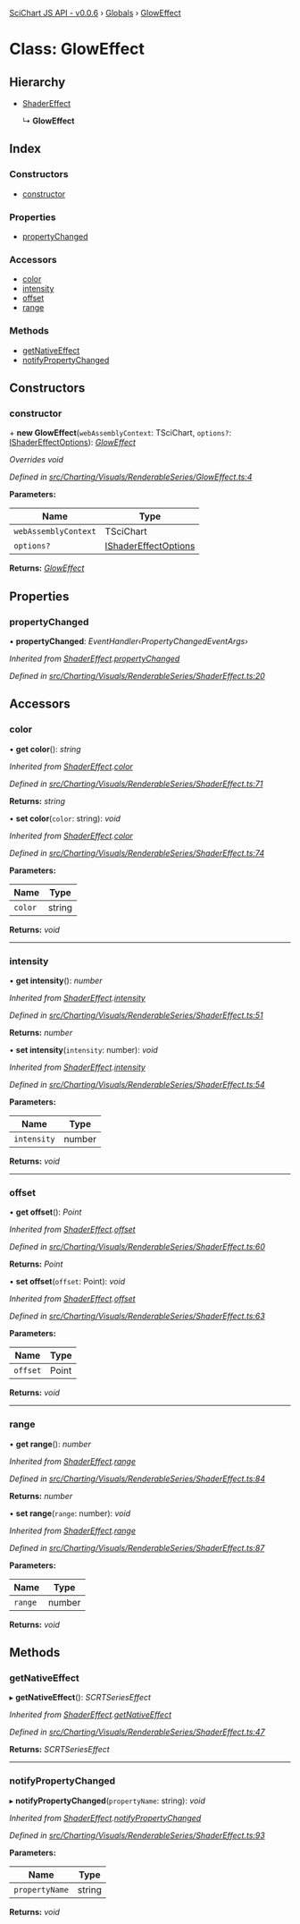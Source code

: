 [SciChart JS API - v0.0.6](../README.md) › [Globals](../globals.md) › [GlowEffect](gloweffect.md)

# Class: GlowEffect

## Hierarchy

* [ShaderEffect](shadereffect.md)

  ↳ **GlowEffect**

## Index

### Constructors

* [constructor](gloweffect.md#constructor)

### Properties

* [propertyChanged](gloweffect.md#propertychanged)

### Accessors

* [color](gloweffect.md#color)
* [intensity](gloweffect.md#intensity)
* [offset](gloweffect.md#offset)
* [range](gloweffect.md#range)

### Methods

* [getNativeEffect](gloweffect.md#getnativeeffect)
* [notifyPropertyChanged](gloweffect.md#notifypropertychanged)

## Constructors

###  constructor

\+ **new GlowEffect**(`webAssemblyContext`: TSciChart, `options?`: [IShaderEffectOptions](../interfaces/ishadereffectoptions.md)): *[GlowEffect](gloweffect.md)*

*Overrides void*

*Defined in [src/Charting/Visuals/RenderableSeries/GlowEffect.ts:4](https://github.com/ABTSoftware/SciChart.Dev/blob/34ff3115c2/Web/src/SciChart/src/Charting/Visuals/RenderableSeries/GlowEffect.ts#L4)*

**Parameters:**

Name | Type |
------ | ------ |
`webAssemblyContext` | TSciChart |
`options?` | [IShaderEffectOptions](../interfaces/ishadereffectoptions.md) |

**Returns:** *[GlowEffect](gloweffect.md)*

## Properties

###  propertyChanged

• **propertyChanged**: *EventHandler‹PropertyChangedEventArgs›*

*Inherited from [ShaderEffect](shadereffect.md).[propertyChanged](shadereffect.md#propertychanged)*

*Defined in [src/Charting/Visuals/RenderableSeries/ShaderEffect.ts:20](https://github.com/ABTSoftware/SciChart.Dev/blob/34ff3115c2/Web/src/SciChart/src/Charting/Visuals/RenderableSeries/ShaderEffect.ts#L20)*

## Accessors

###  color

• **get color**(): *string*

*Inherited from [ShaderEffect](shadereffect.md).[color](shadereffect.md#color)*

*Defined in [src/Charting/Visuals/RenderableSeries/ShaderEffect.ts:71](https://github.com/ABTSoftware/SciChart.Dev/blob/34ff3115c2/Web/src/SciChart/src/Charting/Visuals/RenderableSeries/ShaderEffect.ts#L71)*

**Returns:** *string*

• **set color**(`color`: string): *void*

*Inherited from [ShaderEffect](shadereffect.md).[color](shadereffect.md#color)*

*Defined in [src/Charting/Visuals/RenderableSeries/ShaderEffect.ts:74](https://github.com/ABTSoftware/SciChart.Dev/blob/34ff3115c2/Web/src/SciChart/src/Charting/Visuals/RenderableSeries/ShaderEffect.ts#L74)*

**Parameters:**

Name | Type |
------ | ------ |
`color` | string |

**Returns:** *void*

___

###  intensity

• **get intensity**(): *number*

*Inherited from [ShaderEffect](shadereffect.md).[intensity](shadereffect.md#intensity)*

*Defined in [src/Charting/Visuals/RenderableSeries/ShaderEffect.ts:51](https://github.com/ABTSoftware/SciChart.Dev/blob/34ff3115c2/Web/src/SciChart/src/Charting/Visuals/RenderableSeries/ShaderEffect.ts#L51)*

**Returns:** *number*

• **set intensity**(`intensity`: number): *void*

*Inherited from [ShaderEffect](shadereffect.md).[intensity](shadereffect.md#intensity)*

*Defined in [src/Charting/Visuals/RenderableSeries/ShaderEffect.ts:54](https://github.com/ABTSoftware/SciChart.Dev/blob/34ff3115c2/Web/src/SciChart/src/Charting/Visuals/RenderableSeries/ShaderEffect.ts#L54)*

**Parameters:**

Name | Type |
------ | ------ |
`intensity` | number |

**Returns:** *void*

___

###  offset

• **get offset**(): *Point*

*Inherited from [ShaderEffect](shadereffect.md).[offset](shadereffect.md#offset)*

*Defined in [src/Charting/Visuals/RenderableSeries/ShaderEffect.ts:60](https://github.com/ABTSoftware/SciChart.Dev/blob/34ff3115c2/Web/src/SciChart/src/Charting/Visuals/RenderableSeries/ShaderEffect.ts#L60)*

**Returns:** *Point*

• **set offset**(`offset`: Point): *void*

*Inherited from [ShaderEffect](shadereffect.md).[offset](shadereffect.md#offset)*

*Defined in [src/Charting/Visuals/RenderableSeries/ShaderEffect.ts:63](https://github.com/ABTSoftware/SciChart.Dev/blob/34ff3115c2/Web/src/SciChart/src/Charting/Visuals/RenderableSeries/ShaderEffect.ts#L63)*

**Parameters:**

Name | Type |
------ | ------ |
`offset` | Point |

**Returns:** *void*

___

###  range

• **get range**(): *number*

*Inherited from [ShaderEffect](shadereffect.md).[range](shadereffect.md#range)*

*Defined in [src/Charting/Visuals/RenderableSeries/ShaderEffect.ts:84](https://github.com/ABTSoftware/SciChart.Dev/blob/34ff3115c2/Web/src/SciChart/src/Charting/Visuals/RenderableSeries/ShaderEffect.ts#L84)*

**Returns:** *number*

• **set range**(`range`: number): *void*

*Inherited from [ShaderEffect](shadereffect.md).[range](shadereffect.md#range)*

*Defined in [src/Charting/Visuals/RenderableSeries/ShaderEffect.ts:87](https://github.com/ABTSoftware/SciChart.Dev/blob/34ff3115c2/Web/src/SciChart/src/Charting/Visuals/RenderableSeries/ShaderEffect.ts#L87)*

**Parameters:**

Name | Type |
------ | ------ |
`range` | number |

**Returns:** *void*

## Methods

###  getNativeEffect

▸ **getNativeEffect**(): *SCRTSeriesEffect*

*Inherited from [ShaderEffect](shadereffect.md).[getNativeEffect](shadereffect.md#getnativeeffect)*

*Defined in [src/Charting/Visuals/RenderableSeries/ShaderEffect.ts:47](https://github.com/ABTSoftware/SciChart.Dev/blob/34ff3115c2/Web/src/SciChart/src/Charting/Visuals/RenderableSeries/ShaderEffect.ts#L47)*

**Returns:** *SCRTSeriesEffect*

___

###  notifyPropertyChanged

▸ **notifyPropertyChanged**(`propertyName`: string): *void*

*Inherited from [ShaderEffect](shadereffect.md).[notifyPropertyChanged](shadereffect.md#notifypropertychanged)*

*Defined in [src/Charting/Visuals/RenderableSeries/ShaderEffect.ts:93](https://github.com/ABTSoftware/SciChart.Dev/blob/34ff3115c2/Web/src/SciChart/src/Charting/Visuals/RenderableSeries/ShaderEffect.ts#L93)*

**Parameters:**

Name | Type |
------ | ------ |
`propertyName` | string |

**Returns:** *void*

